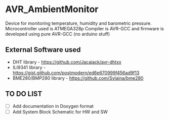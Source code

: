 # AVR_AmbientMonitor

Device for monitoring temperature, humidity and barometric pressure. 
Microcontroller used is ATMEGA328p
Compiler is AVR-GCC and firmware is developed using pure AVR-GCC (no arduino stuff)

## External Software used
- DHT library - https://github.com/Jacajack/avr-dhtxx
- ILI9341 library - https://gist.github.com/postmodern/ed6e670999f456ad9f13
- BME280/BMP280 library - https://github.com/Sylaina/bme280


## TO DO LIST
- [ ] Add documentation in Doxygen format
- [ ] Add System Block Schematic for HW and SW

